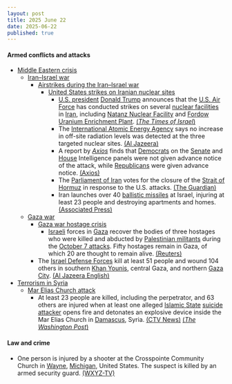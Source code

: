 ```yaml
---
layout: post
title: 2025 June 22
date: 2025-06-22
published: true
---
```



#### Armed conflicts and attacks

* [Middle Eastern crisis](https://en.wikipedia.org/wiki/Middle_Eastern_crisis_%282023-present%29 "Middle Eastern crisis (2023-present)")
  * [Iran–Israel war](https://en.wikipedia.org/wiki/Iran%E2%80%93Israel_war "Iran–Israel war")
    * [Airstrikes during the Iran–Israel war](https://en.wikipedia.org/wiki/List_of_airstrikes_during_the_Iran%E2%80%93Israel_war "List of airstrikes during the Iran–Israel war")
      * [United States strikes on Iranian nuclear sites](https://en.wikipedia.org/wiki/United_States_strikes_on_Iranian_nuclear_sites "United States strikes on Iranian nuclear sites")
        + [U.S. president](https://en.wikipedia.org/wiki/President_of_the_United_States "President of the United States") [Donald Trump](https://en.wikipedia.org/wiki/Donald_Trump "Donald Trump") announces that the [U.S. Air Force](https://en.wikipedia.org/wiki/United_States_Air_Force "United States Air Force") has conducted strikes on several [nuclear facilities](https://en.wikipedia.org/wiki/Nuclear_facilities_in_Iran "Nuclear facilities in Iran") in [Iran](https://en.wikipedia.org/wiki/Iran "Iran"), including [Natanz Nuclear Facility](https://en.wikipedia.org/wiki/Natanz_Nuclear_Facility "Natanz Nuclear Facility") and [Fordow Uranium Enrichment Plant](https://en.wikipedia.org/wiki/Fordow_Uranium_Enrichment_Plant "Fordow Uranium Enrichment Plant"). [(*The Times of Israel*)](https://www.timesofisrael.com/liveblog_entry/trump-announces-that-us-has-completed-successful-attack-on-three-iran-nuke-sites/)
        + The [International Atomic Energy Agency](https://en.wikipedia.org/wiki/International_Atomic_Energy_Agency "International Atomic Energy Agency") says no increase in off-site radiation levels was detected at the three targeted nuclear sites. [(Al Jazeera)](https://www.aljazeera.com/news/2025/6/22/us-bombs-irans-nuclear-sites-what-we-know-so-far)
        + A report by *[Axios](https://en.wikipedia.org/wiki/Axios_%28website%29 "Axios (website)")* finds that [Democrats](https://en.wikipedia.org/wiki/Democratic_Party_%28United_States%29 "Democratic Party (United States)") on the [Senate](https://en.wikipedia.org/wiki/United_States_Senate_Select_Committee_on_Intelligence "United States Senate Select Committee on Intelligence") and [House](https://en.wikipedia.org/wiki/United_States_House_Permanent_Select_Committee_on_Intelligence "United States House Permanent Select Committee on Intelligence") Intelligence panels were not given advance notice of the attack, while [Republicans](https://en.wikipedia.org/wiki/Republican_Party_%28United_States%29 "Republican Party (United States)") were given advance notice. [(Axios)](https://www.axios.com/2025/06/22/democrats-trump-iran-nuclear-facilities)
        + The [Parliament of Iran](https://en.wikipedia.org/wiki/Parliament_of_Iran "Parliament of Iran") votes for the closure of the [Strait of Hormuz](https://en.wikipedia.org/wiki/Strait_of_Hormuz "Strait of Hormuz") in response to the U.S. attacks. [(The Guardian)](https://www.theguardian.com/business/2025/jun/22/oil-prices-expected-to-rise-after-us-attack-on-iran)
        + Iran launches over 40 [ballistic missiles](https://en.wikipedia.org/wiki/Ballistic_missile "Ballistic missile") at Israel, injuring at least 23 people and destroying apartments and homes. [(Associated Press)](https://apnews.com/article/israel-iran-strikes-tel-aviv-nuclear-309953597c37f73441974a3c15001d80)
  * [Gaza war](https://en.wikipedia.org/wiki/Gaza_war "Gaza war")
    * [Gaza war hostage crisis](https://en.wikipedia.org/wiki/Gaza_war_hostage_crisis "Gaza war hostage crisis")
      * [Israeli](https://en.wikipedia.org/wiki/Israel "Israel") forces in [Gaza](https://en.wikipedia.org/wiki/Gaza_Strip "Gaza Strip") recover the bodies of three hostages who were killed and abducted by [Palestinian militants](https://en.wikipedia.org/wiki/Palestinian_militant "Palestinian militant") during the [October 7 attacks](https://en.wikipedia.org/wiki/October_7_attacks "October 7 attacks"). Fifty hostages remain in Gaza, of which 20 are thought to remain alive. [(Reuters)](https://www.reuters.com/world/middle-east/israeli-forces-recover-bodies-three-hostages-gaza-2025-06-22/)
    * The [Israel Defense Forces](https://en.wikipedia.org/wiki/Israel_Defense_Forces "Israel Defense Forces") kill at least 51 people and wound 104 others in southern [Khan Younis](https://en.wikipedia.org/wiki/Khan_Younis "Khan Younis"), central Gaza, and northern [Gaza City](https://en.wikipedia.org/wiki/Gaza_City "Gaza City"). [(Al Jazeera English)](https://www.aljazeera.com/news/liveblog/2025/6/22/live-us-joins-israels-attacks-on-iran-bombs-three-nuclear-sites?update=3792152)
* [Terrorism in Syria](https://en.wikipedia.org/wiki/Terrorism_in_Syria "Terrorism in Syria")
  * [Mar Elias Church attack](https://en.wikipedia.org/wiki/Mar_Elias_Church_attack "Mar Elias Church attack")
    * At least 23 people are killed, including the perpetrator, and 63 others are injured when at least one alleged [Islamic State](https://en.wikipedia.org/wiki/Islamic_State "Islamic State") [suicide attacker](https://en.wikipedia.org/wiki/Suicide_attack "Suicide attack") opens fire and detonates an explosive device inside the Mar Elias Church in [Damascus](https://en.wikipedia.org/wiki/Damascus "Damascus"), Syria. [(CTV News)](https://www.ctvnews.ca/world/article/suicide-bomber-strikes-syrian-church-near-damascus-during-mass/) [(*The Washington Post*)](https://www.washingtonpost.com/world/2025/06/22/syria-church-attack-damascus-mass/55765d8a-4f88-11f0-baaa-ba1025f321a8_story.html)

#### Law and crime

* One person is injured by a shooter at the Crosspointe Community Church in [Wayne](https://en.wikipedia.org/wiki/Wayne%2C_Michigan "Wayne, Michigan"), [Michigan](https://en.wikipedia.org/wiki/Michigan "Michigan"), United States. The suspect is killed by an armed security guard. [(WXYZ-TV)](https://www.wxyz.com/news/active-shooter-shot-killed-by-wayne-church-security-guard-multiple-people-injured)
